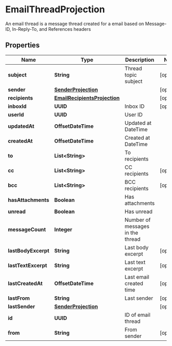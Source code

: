 

# EmailThreadProjection

An email thread is a message thread created for a email based on Message-ID, In-Reply-To, and References headers

## Properties

| Name | Type | Description | Notes |
|------------ | ------------- | ------------- | -------------|
|**subject** | **String** | Thread topic subject |  [optional] |
|**sender** | [**SenderProjection**](SenderProjection) |  |  [optional] |
|**recipients** | [**EmailRecipientsProjection**](EmailRecipientsProjection) |  |  [optional] |
|**inboxId** | **UUID** | Inbox ID |  [optional] |
|**userId** | **UUID** | User ID |  |
|**updatedAt** | **OffsetDateTime** | Updated at DateTime |  |
|**createdAt** | **OffsetDateTime** | Created at DateTime |  |
|**to** | **List&lt;String&gt;** | To recipients |  |
|**cc** | **List&lt;String&gt;** | CC recipients |  [optional] |
|**bcc** | **List&lt;String&gt;** | BCC recipients |  [optional] |
|**hasAttachments** | **Boolean** | Has attachments |  |
|**unread** | **Boolean** | Has unread |  |
|**messageCount** | **Integer** | Number of messages in the thread |  |
|**lastBodyExcerpt** | **String** | Last body excerpt |  [optional] |
|**lastTextExcerpt** | **String** | Last text excerpt |  [optional] |
|**lastCreatedAt** | **OffsetDateTime** | Last email created time |  [optional] |
|**lastFrom** | **String** | Last sender |  [optional] |
|**lastSender** | [**SenderProjection**](SenderProjection) |  |  [optional] |
|**id** | **UUID** | ID of email thread |  |
|**from** | **String** | From sender |  [optional] |



